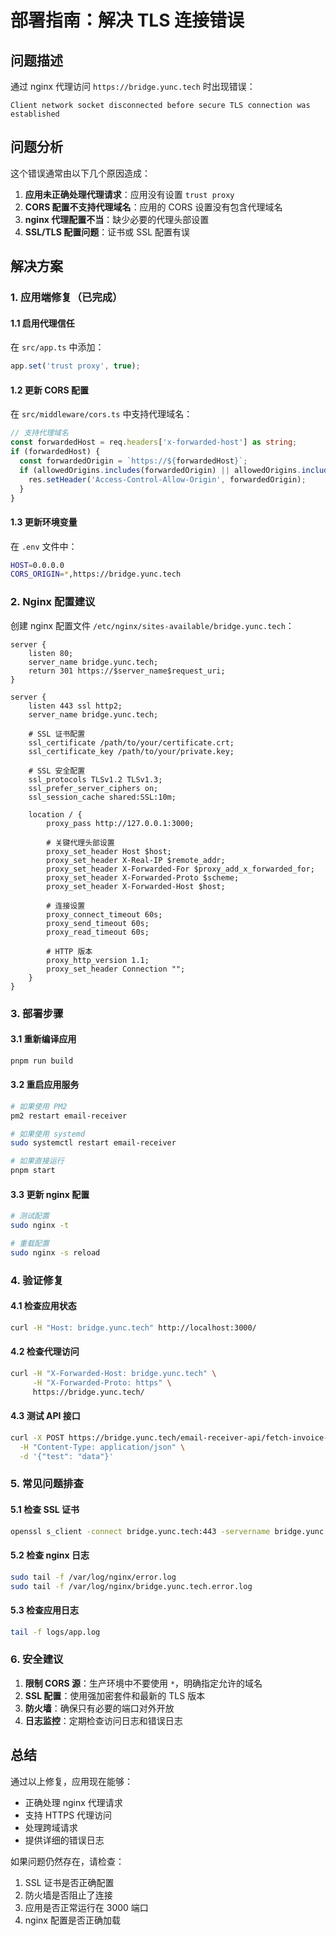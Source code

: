 # 部署指南：解决 TLS 连接错误

## 问题描述
通过 nginx 代理访问 `https://bridge.yunc.tech` 时出现错误：
```
Client network socket disconnected before secure TLS connection was established
```

## 问题分析

这个错误通常由以下几个原因造成：

1. **应用未正确处理代理请求**：应用没有设置 `trust proxy`
2. **CORS 配置不支持代理域名**：应用的 CORS 设置没有包含代理域名
3. **nginx 代理配置不当**：缺少必要的代理头部设置
4. **SSL/TLS 配置问题**：证书或 SSL 配置有误

## 解决方案

### 1. 应用端修复（已完成）

#### 1.1 启用代理信任
在 `src/app.ts` 中添加：
```typescript
app.set('trust proxy', true);
```

#### 1.2 更新 CORS 配置
在 `src/middleware/cors.ts` 中支持代理域名：
```typescript
// 支持代理域名
const forwardedHost = req.headers['x-forwarded-host'] as string;
if (forwardedHost) {
  const forwardedOrigin = `https://${forwardedHost}`;
  if (allowedOrigins.includes(forwardedOrigin) || allowedOrigins.includes('*')) {
    res.setHeader('Access-Control-Allow-Origin', forwardedOrigin);
  }
}
```

#### 1.3 更新环境变量
在 `.env` 文件中：
```bash
HOST=0.0.0.0
CORS_ORIGIN=*,https://bridge.yunc.tech
```

### 2. Nginx 配置建议

创建 nginx 配置文件 `/etc/nginx/sites-available/bridge.yunc.tech`：

```nginx
server {
    listen 80;
    server_name bridge.yunc.tech;
    return 301 https://$server_name$request_uri;
}

server {
    listen 443 ssl http2;
    server_name bridge.yunc.tech;

    # SSL 证书配置
    ssl_certificate /path/to/your/certificate.crt;
    ssl_certificate_key /path/to/your/private.key;
    
    # SSL 安全配置
    ssl_protocols TLSv1.2 TLSv1.3;
    ssl_prefer_server_ciphers on;
    ssl_session_cache shared:SSL:10m;

    location / {
        proxy_pass http://127.0.0.1:3000;
        
        # 关键代理头部设置
        proxy_set_header Host $host;
        proxy_set_header X-Real-IP $remote_addr;
        proxy_set_header X-Forwarded-For $proxy_add_x_forwarded_for;
        proxy_set_header X-Forwarded-Proto $scheme;
        proxy_set_header X-Forwarded-Host $host;
        
        # 连接设置
        proxy_connect_timeout 60s;
        proxy_send_timeout 60s;
        proxy_read_timeout 60s;
        
        # HTTP 版本
        proxy_http_version 1.1;
        proxy_set_header Connection "";
    }
}
```

### 3. 部署步骤

#### 3.1 重新编译应用
```bash
pnpm run build
```

#### 3.2 重启应用服务
```bash
# 如果使用 PM2
pm2 restart email-receiver

# 如果使用 systemd
sudo systemctl restart email-receiver

# 如果直接运行
pnpm start
```

#### 3.3 更新 nginx 配置
```bash
# 测试配置
sudo nginx -t

# 重载配置
sudo nginx -s reload
```

### 4. 验证修复

#### 4.1 检查应用状态
```bash
curl -H "Host: bridge.yunc.tech" http://localhost:3000/
```

#### 4.2 检查代理访问
```bash
curl -H "X-Forwarded-Host: bridge.yunc.tech" \
     -H "X-Forwarded-Proto: https" \
     https://bridge.yunc.tech/
```

#### 4.3 测试 API 接口
```bash
curl -X POST https://bridge.yunc.tech/email-receiver-api/fetch-invoice-emails \
  -H "Content-Type: application/json" \
  -d '{"test": "data"}'
```

### 5. 常见问题排查

#### 5.1 检查 SSL 证书
```bash
openssl s_client -connect bridge.yunc.tech:443 -servername bridge.yunc.tech
```

#### 5.2 检查 nginx 日志
```bash
sudo tail -f /var/log/nginx/error.log
sudo tail -f /var/log/nginx/bridge.yunc.tech.error.log
```

#### 5.3 检查应用日志
```bash
tail -f logs/app.log
```

### 6. 安全建议

1. **限制 CORS 源**：生产环境中不要使用 `*`，明确指定允许的域名
2. **SSL 配置**：使用强加密套件和最新的 TLS 版本
3. **防火墙**：确保只有必要的端口对外开放
4. **日志监控**：定期检查访问日志和错误日志

## 总结

通过以上修复，应用现在能够：
- 正确处理 nginx 代理请求
- 支持 HTTPS 代理访问
- 处理跨域请求
- 提供详细的错误日志

如果问题仍然存在，请检查：
1. SSL 证书是否正确配置
2. 防火墙是否阻止了连接
3. 应用是否正常运行在 3000 端口
4. nginx 配置是否正确加载